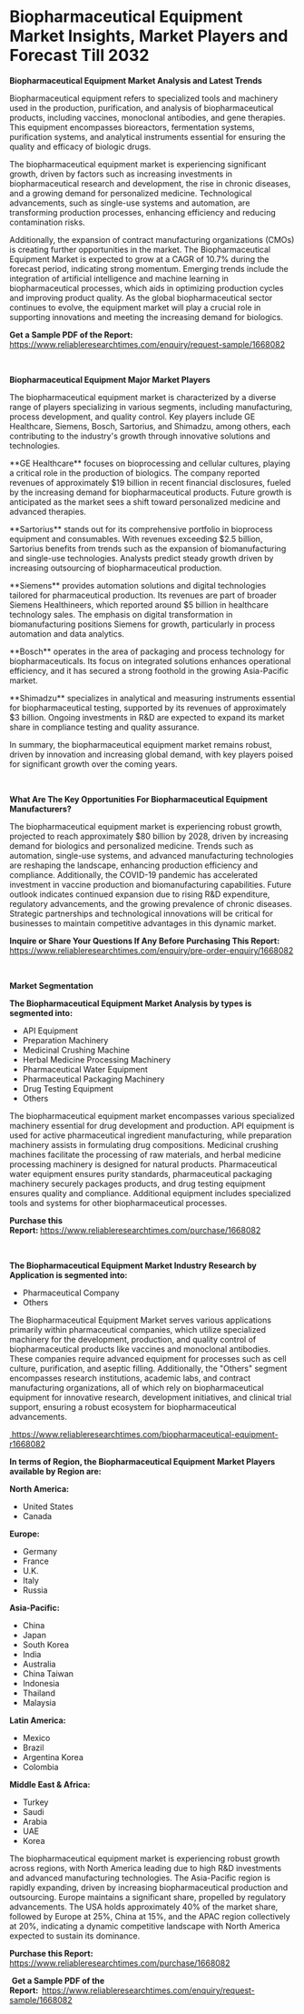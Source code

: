 <p><h1>Biopharmaceutical Equipment Market Insights, Market Players and Forecast Till 2032</h1></p><p><strong>Biopharmaceutical Equipment Market Analysis and Latest Trends</strong></p>
<p><p>Biopharmaceutical equipment refers to specialized tools and machinery used in the production, purification, and analysis of biopharmaceutical products, including vaccines, monoclonal antibodies, and gene therapies. This equipment encompasses bioreactors, fermentation systems, purification systems, and analytical instruments essential for ensuring the quality and efficacy of biologic drugs.</p><p>The biopharmaceutical equipment market is experiencing significant growth, driven by factors such as increasing investments in biopharmaceutical research and development, the rise in chronic diseases, and a growing demand for personalized medicine. Technological advancements, such as single-use systems and automation, are transforming production processes, enhancing efficiency and reducing contamination risks.</p><p>Additionally, the expansion of contract manufacturing organizations (CMOs) is creating further opportunities in the market. The Biopharmaceutical Equipment Market is expected to grow at a CAGR of 10.7% during the forecast period, indicating strong momentum. Emerging trends include the integration of artificial intelligence and machine learning in biopharmaceutical processes, which aids in optimizing production cycles and improving product quality. As the global biopharmaceutical sector continues to evolve, the equipment market will play a crucial role in supporting innovations and meeting the increasing demand for biologics.</p></p>
<p><strong>Get a Sample PDF of the Report:&nbsp;</strong> <a href="https://www.reliableresearchtimes.com/enquiry/request-sample/1668082?utm_campaign=2186&utm_medium=2&utm_source=Github&utm_content=ia&utm_term=17042025&utm_id=biopharmaceutical-equipment">https://www.reliableresearchtimes.com/enquiry/request-sample/1668082</a></p>
<p>&nbsp;</p>
<p><strong>Biopharmaceutical Equipment Major Market Players</strong></p>
<p><p>The biopharmaceutical equipment market is characterized by a diverse range of players specializing in various segments, including manufacturing, process development, and quality control. Key players include GE Healthcare, Siemens, Bosch, Sartorius, and Shimadzu, among others, each contributing to the industry's growth through innovative solutions and technologies.</p><p>**GE Healthcare** focuses on bioprocessing and cellular cultures, playing a critical role in the production of biologics. The company reported revenues of approximately $19 billion in recent financial disclosures, fueled by the increasing demand for biopharmaceutical products. Future growth is anticipated as the market sees a shift toward personalized medicine and advanced therapies.</p><p>**Sartorius** stands out for its comprehensive portfolio in bioprocess equipment and consumables. With revenues exceeding $2.5 billion, Sartorius benefits from trends such as the expansion of biomanufacturing and single-use technologies. Analysts predict steady growth driven by increasing outsourcing of biopharmaceutical production.</p><p>**Siemens** provides automation solutions and digital technologies tailored for pharmaceutical production. Its revenues are part of broader Siemens Healthineers, which reported around $5 billion in healthcare technology sales. The emphasis on digital transformation in biomanufacturing positions Siemens for growth, particularly in process automation and data analytics.</p><p>**Bosch** operates in the area of packaging and process technology for biopharmaceuticals. Its focus on integrated solutions enhances operational efficiency, and it has secured a strong foothold in the growing Asia-Pacific market.</p><p>**Shimadzu** specializes in analytical and measuring instruments essential for biopharmaceutical testing, supported by its revenues of approximately $3 billion. Ongoing investments in R&D are expected to expand its market share in compliance testing and quality assurance.</p><p>In summary, the biopharmaceutical equipment market remains robust, driven by innovation and increasing global demand, with key players poised for significant growth over the coming years.</p></p>
<p>&nbsp;</p>
<p><strong>What Are The Key Opportunities For Biopharmaceutical Equipment Manufacturers?</strong></p>
<p><p>The biopharmaceutical equipment market is experiencing robust growth, projected to reach approximately $80 billion by 2028, driven by increasing demand for biologics and personalized medicine. Trends such as automation, single-use systems, and advanced manufacturing technologies are reshaping the landscape, enhancing production efficiency and compliance. Additionally, the COVID-19 pandemic has accelerated investment in vaccine production and biomanufacturing capabilities. Future outlook indicates continued expansion due to rising R&D expenditure, regulatory advancements, and the growing prevalence of chronic diseases. Strategic partnerships and technological innovations will be critical for businesses to maintain competitive advantages in this dynamic market.</p></p>
<p><strong>Inquire or Share Your Questions If Any Before Purchasing This Report:</strong> <a href="https://www.reliableresearchtimes.com/enquiry/pre-order-enquiry/1668082?utm_campaign=2186&utm_medium=2&utm_source=Github&utm_content=ia&utm_term=17042025&utm_id=biopharmaceutical-equipment">https://www.reliableresearchtimes.com/enquiry/pre-order-enquiry/1668082</a></p>
<p>&nbsp;</p>
<p><strong>Market Segmentation</strong></p>
<p><strong>The Biopharmaceutical Equipment Market Analysis by types is segmented into:</strong></p>
<p><ul><li>API Equipment</li><li>Preparation Machinery</li><li>Medicinal Crushing Machine</li><li>Herbal Medicine Processing Machinery</li><li>Pharmaceutical Water Equipment</li><li>Pharmaceutical Packaging Machinery</li><li>Drug Testing Equipment</li><li>Others</li></ul></p>
<p><p>The biopharmaceutical equipment market encompasses various specialized machinery essential for drug development and production. API equipment is used for active pharmaceutical ingredient manufacturing, while preparation machinery assists in formulating drug compositions. Medicinal crushing machines facilitate the processing of raw materials, and herbal medicine processing machinery is designed for natural products. Pharmaceutical water equipment ensures purity standards, pharmaceutical packaging machinery securely packages products, and drug testing equipment ensures quality and compliance. Additional equipment includes specialized tools and systems for other biopharmaceutical processes.</p></p>
<p><strong>Purchase this Report:&nbsp;</strong><a href="https://www.reliableresearchtimes.com/purchase/1668082?utm_campaign=2186&utm_medium=2&utm_source=Github&utm_content=ia&utm_term=17042025&utm_id=biopharmaceutical-equipment">https://www.reliableresearchtimes.com/purchase/1668082</a></p>
<p>&nbsp;</p>
<p><strong>The Biopharmaceutical Equipment Market Industry Research by Application is segmented into:</strong></p>
<p><ul><li>Pharmaceutical Company</li><li>Others</li></ul></p>
<p><p>The Biopharmaceutical Equipment Market serves various applications primarily within pharmaceutical companies, which utilize specialized machinery for the development, production, and quality control of biopharmaceutical products like vaccines and monoclonal antibodies. These companies require advanced equipment for processes such as cell culture, purification, and aseptic filling. Additionally, the "Others" segment encompasses research institutions, academic labs, and contract manufacturing organizations, all of which rely on biopharmaceutical equipment for innovative research, development initiatives, and clinical trial support, ensuring a robust ecosystem for biopharmaceutical advancements.</p></p>
<p><a href="https://www.reliableresearchtimes.com/biopharmaceutical-equipment-r1668082?utm_campaign=2186&utm_medium=2&utm_source=Github&utm_content=ia&utm_term=17042025&utm_id=biopharmaceutical-equipment">&nbsp;https://www.reliableresearchtimes.com/biopharmaceutical-equipment-r1668082</a></p>
<p><strong>In terms of Region, the Biopharmaceutical Equipment Market Players available by Region are:</strong></p>
<p>
    <p> <strong> North America: </strong>
        <ul>
            <li>United States</li>
            <li>Canada</li>
        </ul>
        </p> 
    <p> <strong> Europe: </strong>
        <ul>
            <li>Germany</li>
            <li>France</li>
            <li>U.K.</li>
            <li>Italy</li>
            <li>Russia</li>
        </ul>
        </p> 
    <p> <strong> Asia-Pacific: </strong>
        <ul>
            <li>China</li>
            <li>Japan</li>
            <li>South Korea</li>
            <li>India</li>
            <li>Australia</li>
            <li>China Taiwan</li>
            <li>Indonesia</li>
            <li>Thailand</li>
            <li>Malaysia</li>
        </ul>
        </p> 
    <p> <strong> Latin America: </strong>
        <ul>
            <li>Mexico</li>
            <li>Brazil</li>
            <li>Argentina Korea</li>
            <li>Colombia</li>
        </ul>
        </p> 
    <p> <strong> Middle East & Africa: </strong>
        <ul>
            <li>Turkey</li>
            <li>Saudi</li>
            <li>Arabia</li>
            <li>UAE</li>
            <li>Korea</li>
        </ul>
    </p>
    </p>
<p><p>The biopharmaceutical equipment market is experiencing robust growth across regions, with North America leading due to high R&D investments and advanced manufacturing technologies. The Asia-Pacific region is rapidly expanding, driven by increasing biopharmaceutical production and outsourcing. Europe maintains a significant share, propelled by regulatory advancements. The USA holds approximately 40% of the market share, followed by Europe at 25%, China at 15%, and the APAC region collectively at 20%, indicating a dynamic competitive landscape with North America expected to sustain its dominance.</p></p>
<p><strong>Purchase this Report: </strong><a href="https://www.reliableresearchtimes.com/purchase/1668082?utm_campaign=2186&utm_medium=2&utm_source=Github&utm_content=ia&utm_term=17042025&utm_id=biopharmaceutical-equipment">https://www.reliableresearchtimes.com/purchase/1668082</a></p>
<p>&nbsp;<strong>Get a Sample PDF of the Report:&nbsp;&nbsp;</strong><a href="https://www.reliableresearchtimes.com/enquiry/request-sample/1668082?utm_campaign=2186&utm_medium=2&utm_source=Github&utm_content=ia&utm_term=17042025&utm_id=biopharmaceutical-equipment">https://www.reliableresearchtimes.com/enquiry/request-sample/1668082</a></p>
<p><strong></strong></p>
<p><p></p><p></p><p></p></p>